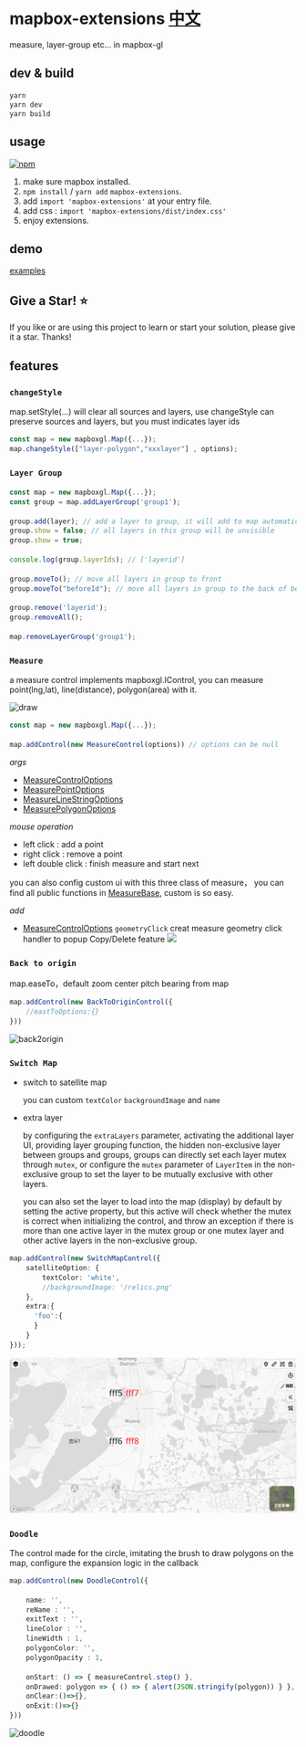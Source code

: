# mapbox-extensions [中文](./README.ZH.md)
measure, layer-group etc... in mapbox-gl
## dev & build 
```
yarn
yarn dev
yarn build
```
## usage  
[![npm](https://img.shields.io/npm/v/mapbox-extensions)](https://www.npmjs.com/package/mapbox-extensions) 
1. make sure mapbox installed. 
2. `npm install` / `yarn add` `mapbox-extensions`. 
3. add `import 'mapbox-extensions'` at your entry file. 
4. add css : `import 'mapbox-extensions/dist/index.css'`
5. enjoy extensions.

## demo 
[examples](https://cocaine-coder.github.io/mapbox-extensions/example-dist/)

## Give a Star! :star:
If you like or are using this project to learn or start your solution, please give it a star. Thanks!

## features 
### `changeStyle`  
map.setStyle(...) will clear all sources and layers, use changeStyle can preserve sources and layers, but you must indicates layer ids
``` ts
const map = new mapboxgl.Map({...});
map.changeStyle(["layer-polygon","xxxlayer"] , options);
```

### `Layer Group`
``` ts
const map = new mapboxgl.Map({...});
const group = map.addLayerGroup('group1');

group.add(layer); // add a layer to group, it will add to map automatically
group.show = false; // all layers in this group will be unvisible
group.show = true;

console.log(group.layerIds); // ['layerid']

group.moveTo(); // move all layers in group to front
group.moveTo("beforeId"); // move all layers in group to the back of beforeId layer

group.remove('layerid');
group.removeAll();

map.removeLayerGroup('group1');
```  
### `Measure`  
a measure control implements mapboxgl.IControl, you can measure point(lng,lat), line(distance), polygon(area) with it. 

![draw](./doc/img/draw.gif)

``` ts
const map = new mapboxgl.Map({...});

map.addControl(new MeasureControl(options)) // options can be null
```

*args* 
- [MeasureControlOptions](./lib/controls/MeasureControl.ts)  
- [MeasurePointOptions](./lib/features/Meature/MeasurePoint.ts)  
- [MeasureLineStringOptions](./lib/features/Meature/MeasureLineString.ts)  
- [MeasurePolygonOptions](./lib/features/Meature/MeasurePolygon.ts)  

*mouse operation* 
- left click : add a point
- right click : remove a point
- left double click : finish measure and start next

you can also config custom ui with this three class of measure， you can find all public functions in [MeasureBase](./lib/features/Meature/MeasureBase.ts), custom is so easy.

*add*  
- [MeasureControlOptions](./lib/controls/MeasureControl.ts) `geometryClick` creat measure geometry click handler to popup Copy/Delete feature
![](./doc/img/draw1.gif)

### `Back to origin`
map.easeTo，default zoom center pitch bearing from map

``` ts
map.addControl(new BackToOriginControl({
    //eastToOptions:{}
}))
```

![back2origin](./doc/img/back2origin.gif)

### `Switch Map` 
- switch to satellite map 

    you can custom `textColor` `backgroundImage` and `name` 

- extra layer 

    by configuring the `extraLayers` parameter, activating the additional layer UI, providing layer grouping function, the hidden non-exclusive layer between groups and groups, groups can directly set each layer mutex through `mutex`, or configure the `mutex` parameter of `LayerItem` in the non-exclusive group to set the layer to be mutually exclusive with other layers.

    you can also set the layer to load into the map (display) by default by setting the active property, but this active will check whether the mutex is correct when initializing the control, and throw an exception if there is more than one active layer in the mutex group or one mutex layer and other active layers in the non-exclusive group.
``` ts
map.addControl(new SwitchMapControl({
    satelliteOption: {
        textColor: 'white',
        //backgroundImage: '/relics.png'
    },
    extra:{
      'foo':{
      }
    }
}));
```
![switchmap](./doc/img/switchmap.gif)

### `Doodle` 
The control made for the circle, imitating the brush to draw polygons on the map, configure the expansion logic in the callback

``` ts
map.addControl(new DoodleControl({

    name: '', 
    reName : '',
    exitText : '',      
    lineColor : '',
    lineWidth : 1, 
    polygonColor: '', 
    polygonOpacity : 1,

    onStart: () => { measureControl.stop() },
    onDrawed: polygon => { () => { alert(JSON.stringify(polygon)) } },
    onClear:()=>{},
    onExit:()=>{}
}))
```
![doodle](./doc/img/doodle.gif)
